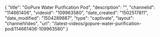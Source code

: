 {
    "title": "GoPure Water Purification Pod",
    "description": "",
    "channelid": "114661406",
    "videoid": "109963580",
    "date_created": "1502517811",
    "date_modified": "1504289887",
    "type": "captivate",
    "layout": "channelVideo",
    "url": "\/latest-videos\/gopure-water-purification-pod\/114661406-109963580"
}